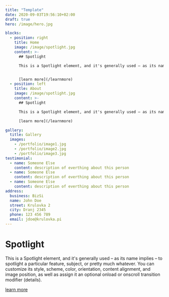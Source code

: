 ```yaml
---
title: "Template"
date: 2020-09-03T19:56:10+02:00
draft: true
hero: /image/hero.jpg

blocks:
  - position: right
    title: Home
    image: /image/spotlight.jpg
    content: >-
      ## Spotlight

      This is a Spotlight element, and it's generally used – as its name implies – to spotlight a particular feature, subject, or pretty much whatever. You can customize its style, scheme, color, orientation, content alignment, and image position, as well as assign it an optional onload or onscroll transition modifier (details).


      [learn more](/learnmore)
  - position: left
    title: About
    image: /image/spotlight.jpg
    content: >-
      ## Spotlight

      This is a Spotlight element, and it's generally used – as its name implies – to spotlight a particular feature, subject, or pretty much whatever. You can customize its style, scheme, color, orientation, content alignment, and image position, as well as assign it an optional onload or onscroll transition modifier (details).

      [learn more](/learnmore)

gallery:
  title: Gallery
  images:
    - /portfolio/image1.jpg
    - /portfolio/image2.jpg
    - /portfolio/image3.jpg
testimonial:
  - name: Someone Else
    content: description of everthing about this person
  - name: Someone Else
    content: description of everthing about this person
  - name: Someone Else
    content: description of everthing about this person
address:
  business: BizSi
  name: John Doe
  street: Krulovka 2
  city: Dranj 2345
  phone: 123 456 789
  email: jdoe@krulovka.pi
---
```

# Spotlight

This is a Spotlight element, and it's generally used – as its name implies – to spotlight a particular feature, subject, or pretty much whatever. You can customize its style, scheme, color, orientation, content alignment, and image position, as well as assign it an optional onload or onscroll transition modifier (details).

[learn more](/learnmore)  